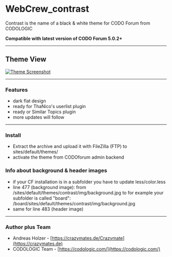 # WebCrew_contrast

 Contrast is the name of a black & white theme for CODO Forum from CODOLOGIC

**Compatible with latest version of CODO Forum 5.0.2+**

***


## Theme View
<a href="http://crazymates.de">
    <img src="https://github.com/WebCrew/webCrew_contrast/blob/master/thumbnail.png?raw=true" alt="Theme Screenshot"
         title="CODO Forum Contrast Theme - Standard View" align="center" />
</a>

***



### Features
- dark flat design
- ready for ThaNico's userlist plugin
- ready or Similar Topics plugin
- more updates will follow

***



### Install
- Extract the archive and upload it with FileZilla (FTP) to sites/default/themes/
- activate the theme from CODOforum admin backend


### Info about background & header images
- if your CF installation is in a subfolder you have to update less/color.less
- line 477 (background image): from /sites/default/themes/contrast/img/background.jpg
to for example your subfolder is called "board": /board/sites/default/themes/contrast/img/background.jpg
- same for line 483 (header image)

***



### Author plus Team
- Andreas Holzer - [https://crazymates.de/Crazymate](https://crazymates.de)
- CODOLOGIC Team - [https://codologic.com/](https://codologic.com/)
